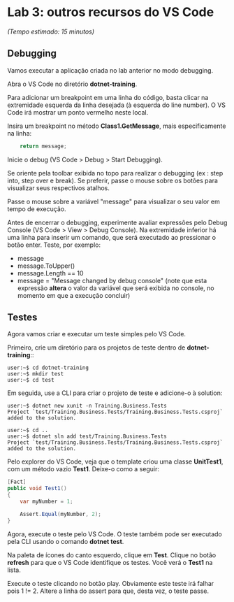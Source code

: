 # Lab 3: outros recursos do VS Code

_(Tempo estimado: 15 minutos)_

## Debugging

Vamos executar a aplicação criada no lab anterior no modo debugging.

Abra o VS Code no diretório **dotnet-training**.

Para adicionar um breakpoint em uma linha do código, basta clicar na extremidade esquerda da linha desejada (à esquerda do line number). O VS Code irá mostrar um ponto vermelho neste local.

Insira um breakpoint no método **Class1.GetMessage**, mais especificamente na linha:
```csharp
    return message;
```

Inicie o debug (VS Code > Debug > Start Debugging).

Se oriente pela toolbar exibida no topo para realizar o debugging (ex : step into, step over e break). Se preferir, passe o mouse sobre os botões para visualizar seus respectivos atalhos.

Passe o mouse sobre a variável "message" para visualizar o seu valor em tempo de execução.

Antes de encerrar o debugging, experimente avaliar expressões pelo Debug Console (VS Code > View > Debug Console). Na extremidade inferior há uma linha para inserir um comando, que será executado ao pressionar o botão enter. Teste, por exemplo:
* message
* message.ToUpper()
* message.Length == 10
* message = "Message changed by debug console" (note que esta expressão **altera** o valor da variável que será exibida no console, no momento em que a execução concluir)

## Testes

Agora vamos criar e executar um teste simples pelo VS Code.

Primeiro, crie um diretório para os projetos de teste dentro de **dotnet-training**::

```console
user:~$ cd dotnet-training
user:~$ mkdir test
user:~$ cd test
```

Em seguida, use a CLI para criar o projeto de teste e adicione-o à solution:

```console
user:~$ dotnet new xunit -n Training.Business.Tests
Project `test/Training.Business.Tests/Training.Business.Tests.csproj` added to the solution.

user:~$ cd ..
user:~$ dotnet sln add test/Training.Business.Tests
Project `test/Training.Business.Tests/Training.Business.Tests.csproj` added to the solution.
```

Pelo explorer do VS Code, veja que o template criou uma classe **UnitTest1**, com um método vazio **Test1**. Deixe-o como a seguir:
```csharp
[Fact]
public void Test1()
{
    var myNumber = 1;

    Assert.Equal(myNumber, 2);
}
```

Agora, execute o teste pelo VS Code. O teste também pode ser executado pela CLI usando o comando **dotnet test**.

Na paleta de ícones do canto esquerdo, clique em **Test**. Clique no botão **refresh** para que o VS Code identifique os testes. Você verá o **Test1** na lista.

Execute o teste clicando no botão play. Obviamente este teste irá falhar pois 1 != 2. Altere a linha do assert para que, desta vez, o teste passe.